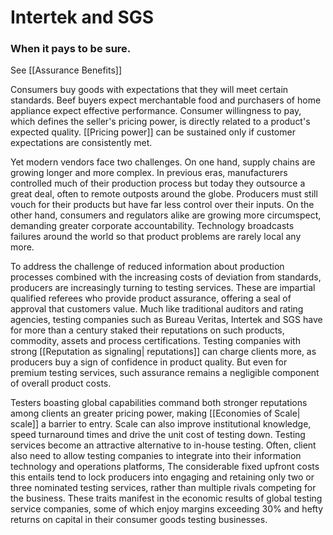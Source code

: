 # Intertek and SGS

### When it pays to be sure. 
See [[Assurance Benefits]]

Consumers buy goods with expectations that they will meet certain standards. Beef buyers expect merchantable food and purchasers of home appliance expect effective performance. Consumer willingness to pay, which defines the seller's pricing power, is directly related to a product's expected quality.  [[Pricing power]] can be sustained only if customer expectations are consistently met.

Yet modern vendors face two challenges. On one hand, supply chains are growing longer and more complex. In previous eras, manufacturers controlled much of their production process but today they outsource a great deal, often to remote outposts around the globe. Producers must still vouch for their products but have far less control over their inputs. On the other hand, consumers and regulators alike are growing more circumspect, demanding greater corporate accountability. Technology broadcasts failures around the world so that product problems are rarely local any more.

To address the challenge of reduced information about production processes combined with the increasing costs of deviation from standards, producers are increasingly turning to testing services. These are impartial qualified referees who provide product assurance, offering a seal of approval that customers value. Much like traditional auditors and rating agencies, testing companies such as Bureau Veritas, Intertek and SGS have for more than a century staked their reputations on such products, commodity, assets and process certifications. Testing companies with strong [[Reputation as signaling| reputations]] can charge clients more, as producers buy a sign of confidence in product quality. But even for premium testing services, such assurance remains a negligible component of overall product costs. 

Testers boasting global capabilities command both stronger reputations among clients an greater pricing power, making [[Economies of Scale| scale]] a barrier to entry. Scale can also improve institutional knowledge, speed turnaround times and drive the unit cost of testing down. Testing services become an attractive alternative to in-house testing. Often, client also need to allow testing companies to integrate into their information technology and operations platforms, The considerable fixed upfront costs this entails tend to lock producers into engaging and retaining only two or three nominated testing services, rather than multiple rivals competing for the business. These traits manifest in the economic results of global testing service companies, some of which enjoy margins exceeding 30% and hefty returns on capital in their consumer goods testing businesses.


